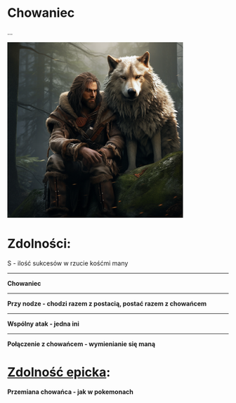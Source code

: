 # Chowaniec

...

<img src="imgs/chowaniec.png" width="400">

# Zdolności:

S - ilość sukcesów w rzucie kośćmi many

___

**Chowaniec**

___

**Przy nodze - chodzi razem z postacią, postać razem z chowańcem**

___

**Wspólny atak - jedna ini**

___

**Połączenie z chowańcem - wymienianie się maną**

# [Zdolność epicka](/docs/zdolnosc-epicka.md):

**Przemiana chowańca - jak w pokemonach**
